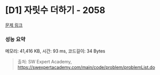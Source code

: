 # [D1] 자릿수 더하기 - 2058 

[문제 링크](https://swexpertacademy.com/main/code/problem/problemDetail.do?contestProbId=AV5QPRjqA10DFAUq) 

### 성능 요약

메모리: 41,416 KB, 시간: 93 ms, 코드길이: 34 Bytes



> 출처: SW Expert Academy, https://swexpertacademy.com/main/code/problem/problemList.do